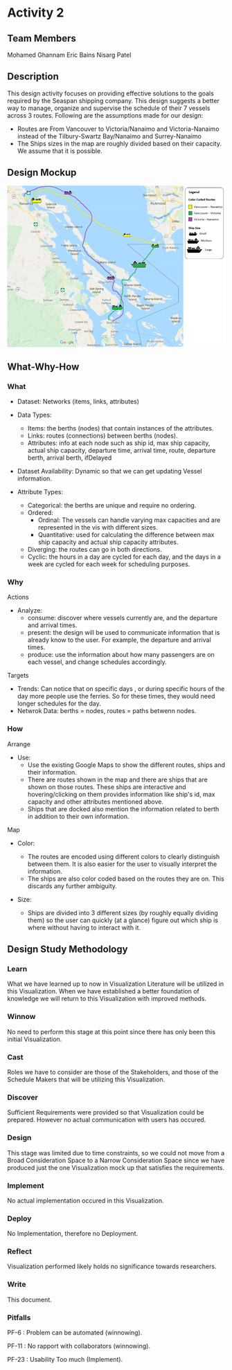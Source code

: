 Activity 2
==============

Team Members
-----------
Mohamed Ghannam
Eric Bains
Nisarg Patel


Description
-----------
This design activity focuses on providing effective solutions to the goals required by the Seaspan shipping company. 
This design suggests a better way to manage, organize and supervise the schedule of their 7 vessels across 3 routes. 
Following are the assumptions made for our design:
* Routes are From Vancouver to Victoria/Nanaimo and Victoria-Nanaimo instead of the Tilbury-Swartz Bay/Nanaimo and Surrey-Nanaimo
* The Ships sizes in the map are roughly divided based on their capacity. We assume that it is possible.

Design Mockup
-------------
![Mockup](design.png)

What-Why-How
------------
### What
* Dataset: Networks (items, links, attributes)
* Data Types: 
	* Items: the berths (nodes) that contain instances of the attributes.
	* Links: routes (connections) between berths (nodes).
	* Attributes: info at each node such as ship id, max ship capacity, actual ship capacity, departure time, 
		arrival time, route, departure berth, arrival berth, ifDelayed

* Dataset Availability: Dynamic so that we can get updating Vessel information.
* Attribute Types:
	* Categorical: the berths are unique and require no ordering.
	* Ordered: 
		* Ordinal: The vessels can handle varying max capacities and are represented in the vis with different sizes.
		* Quantitative: used for calculating the difference between max ship capacity and actual ship capacity attributes.
	* Diverging: the routes can go in both directions.
	* Cyclic: the hours in a day are cycled for each day, and the days in a week are cycled for each week for scheduling purposes.

### Why
Actions
* Analyze:
	* consume: discover where vessels currently are, and the departure and arrival times. 
	* present: the design will be used to communicate information that is already know to the user. For example, the departure and arrival times. 
	* produce: use the information about how many passengers are on each vessel, and change schedules accordingly.

Targets
* Trends: Can notice that on specific days , or during specific hours of the day more people use the ferries. So for these times, they would need longer schedules for the day.
* Netwrok Data: berths = nodes, routes = paths betwenn nodes.

### How
Arrange
* Use: 
	* Use the existing Google Maps to show the different routes, ships and their information.
	* There are routes shown in the map and there are ships that are shown on those routes. These ships are interactive and hovering/clicking on them provides information like ship's id, max capacity and other attributes mentioned above.
	* Ships that are docked also mention the information related to berth in addition to their own information.

Map
* Color: 
	* The routes are encoded using different colors to clearly distinguish between them. It is also easier for the user to visually interpret the information.
	* The ships are also color coded based on the routes they are on. This discards any further ambiguity.

* Size:
	* Ships are divided into 3 different sizes (by roughly equally dividing them) so the user can quickly (at a glance) figure out which ship is where without having to interact with it.

Design Study Methodology
------------------------
### Learn
What we have learned up to now in Visualization Literature will be utilized in this Visualization.
When we have established a better foundation of knowledge we will return to this Visualization with improved methods.

### Winnow
No need to perform this stage at this point since there has only been this initial Visualization.

### Cast
Roles we have to consider are those of the Stakeholders, and those of the Schedule Makers that will be utilizing this Visualization.

### Discover
Sufficient Requirements were provided so that Visualization could be prepared. However no actual communication with users has occured.

### Design
This stage was limited due to time constraints, so we could not move from a Broad Consideration Space to a Narrow Consideration Space since we have produced just the one Visualization mock up that satisfies the requirements.

### Implement
No actual implementation occured in this Visualization.

### Deploy
No Implementation, therefore no Deployment.

### Reflect
Visualization performed likely holds no significance towards researchers.

### Write
This document.

### Pitfalls

PF-6 : Problem can be automated (winnowing).

PF-11 : No rapport with collaborators (winnowing).

PF-23 : Usability Too much (Implement).



